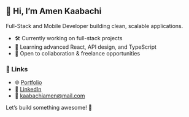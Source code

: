## 👋 Hi, I’m Amen Kaabachi

Full-Stack and Mobile Developer building clean, scalable applications.

- 🛠 Currently working on full-stack projects
- 🌱 Learning advanced React, API design, and TypeScript
- 🤝 Open to collaboration & freelance opportunities

### 🔗 Links
- 🌐 [Portfolio](https://portfolio-mu-ten-6oyn6fibju.vercel.app/)
- 💼 [LinkedIn](www.linkedin.com/in/amenkaabachi)
- 📧 [kaabachiamen@mail.com](mailto:kaabachiamen@mail.com)

Let’s build something awesome! 🚀
